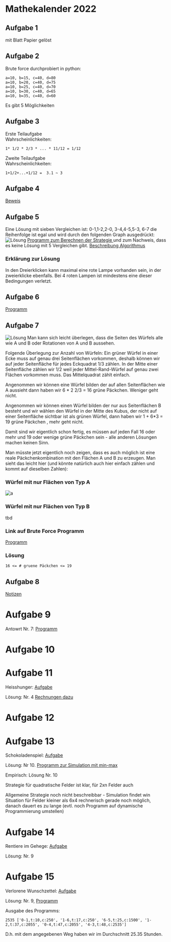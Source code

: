 # Mathekalender 2022

## Aufgabe 1
mit Blatt Papier gelöst

## Aufgabe 2
Brute force durchprobiert in python:
```
a=10, b=15, c=40, d=80
a=10, b=20, c=40, d=75
a=10, b=25, c=40, d=70
a=10, b=30, c=40, d=65
a=10, b=35, c=40, d=60
```
Es gibt 5 Möglichkeiten

## Aufgabe 3
Erste Teilaufgabe  
Wahrscheinlichkeiten:
```
1* 1/2 * 2/3 * ... * 11/12 = 1/12
```
Zweite Teilaufgabe  
Wahrscheinlichkeiten: 
```
1+1/2+...+1/12 =  3.1 ~ 3
```
## Aufgabe 4
[Beweis](4/beweis.md) 

## Aufgabe 5
Eine Lösung mit sieben Vergleichen ist: 
0-1,1-2,2-0, 3-4,4-5,5-3, 6-7 die Reihenfolge ist egal und wird durch den folgenden Graph ausgedrückt:
![Lösung](5/result.png)
[Programm zum Berechnen der Strategie ](5/bf.py) und zum Nachweis, dass es keine Lösung mit 5 Vergleichen gibt.
[Beschreibung Algorithmus](5/description.md)
### Erklärung zur Lösung

In den Dreierklicken kann maximal eine rote Lampe vorhanden sein, in der zweierklicke ebenfalls. Bei 4 roten Lampen ist mindestens eine dieser Bedingungen verletzt.

## Aufgabe 6
[Programm](6/run.py)

## Aufgabe 7
![Lösung](7/cube.png)
Man kann sich leicht überlegen, dass die Seiten des Würfels alle wie A und B oder Rotationen von A und B aussehen.

Folgende Überlegung zur Anzahl von Würfeln:
Ein grüner Würfel in einer Ecke muss auf genau drei Seitenflächen vorkommen, deshalb können wir auf jeder Seitenfläche für jedes Eckquadrat 1/3 zählen. In der Mitte einer Seitenfläche zählen wir 1/2 weil jeder Mittel-Rand-Würfel auf genau zwei Flächen vorkommen muss. Das Mittelquadrat zählt einfach.

Angenommen wir können eine Würfel bilden der auf allen Seitenflächen wie A aussieht dann haben wir 
6 * 2 2/3 = 16 grüne Päckchen. Weniger geht nicht.

Angenommen wir können einen Würfel bilden der nur
aus Seitenflächen B besteht und wir wählen den Würfel in der Mitte des Kubus, der nicht auf einer Seitenfläche sichtbar ist als grünen Würfel, dann haben wir 1 + 6*3 = 19 grüne Päckchen , mehr geht nicht.

Damit sind wir eigentlich schon fertig, es müssen auf jeden Fall 16 oder mehr und 19 oder wenige grüne Päckchen sein - alle anderen Lösungen machen keinen Sinn.

Man müsste jetzt eigentlich noch zeigen, dass es auch möglich ist eine reale Päckchenkombination mit den Flächen A und B zu erzeugen. Man sieht das leicht hier (und könnte natürlich auch hier einfach zählen und kommt auf dieselben Zahlen):

### Würfel mit nur Flächen von Typ A
![a](7/a.png) 

### Würfel mit nur Flächen von Typ B
tbd

### Link auf Brute Force Programm
[Programm](7/wuerfel.py)
### Lösung
```
16 <= # gruene Päckchen <= 19
```
## Aufgabe 8
[Notizen](8/8.md)

# Aufgabe 9
Antowrt Nr. 7: [Programm](9/9.py)

# Aufgabe 10

# Aufgabe 11
Heisshunger: [Aufgabe](11/MK-2022-HS-Heisshunger-de.pdf)

Lösung: Nr. 4 [Rechnungen dazu](11/mathe-advent-wahrscheinlichkeiten.pdf)
# Aufgabe 12

# Aufgabe 13
Schokoladenspiel: [Aufgabe](13/MK-2022-PR-Schokoladenspiel-de-1.pdf)

Lösung: Nr 10. [Programm zur Simulation mit min-max](13/board.py)

Empirisch: Lösung Nr. 10

Strategie für quadratische Felder ist klar, für 2xn Felder auch

Allgemeine Strategie noch nicht beschreibbar - Simulation findet win Situation für Felder kleiner als 6x4 rechnerisch gerade noch möglich, danach dauert es zu lange
(evtl. noch Programm auf dynamische Programmierung umstellen)


# Aufgabe 14
Rentiere im Gehege: [Aufgabe](14/MK-2022-KH-ReindeerBreeding-de-1.pdf)

Lösung: Nr. 9

# Aufgabe 15
Verlorene Wunschzettel: [Aufgabe](15/MK-2022-Griesbach-Wunschzettel-de.pdf)

Lösung: Nr. 9, [Programm](15/15.py)

Ausgabe des Programms:
```
2535 ['0-1,t:10,c:250', '1-6,t:17,c:250', '6-5,t:25,c:1500', '1-2,t:37,c:2055', '0-4,t:47,c:2055', '4-3,t:48,c:2535']
```
D.h. mit dem angegebenen Weg haben wir im Durchschnitt 25.35 Stunden.

